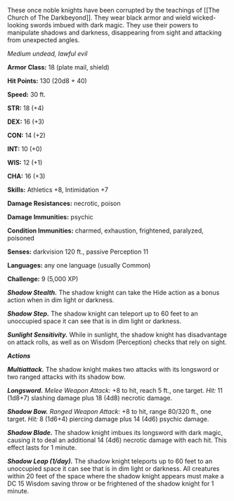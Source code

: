 These once noble knights have been corrupted by the teachings of [[The Church of The Darkbeyond]]. They wear black armor and wield wicked-looking swords imbued with dark magic. They use their powers to manipulate shadows and darkness, disappearing from sight and attacking from unexpected angles.

_Medium undead, lawful evil_

**Armor Class:** 18 (plate mail, shield)

**Hit Points:** 130 (20d8 + 40)

**Speed:** 30 ft.

**STR:** 18 (+4)

**DEX:** 16 (+3)

**CON:** 14 (+2)

**INT:** 10 (+0)

**WIS:** 12 (+1)

**CHA:** 16 (+3)

**Skills:** Athletics +8, Intimidation +7

**Damage Resistances:** necrotic, poison

**Damage Immunities:** psychic

**Condition Immunities:** charmed, exhaustion, frightened, paralyzed, poisoned

**Senses:** darkvision 120 ft., passive Perception 11

**Languages:** any one language (usually Common)

**Challenge:** 9 (5,000 XP)

_**Shadow Stealth.**_ The shadow knight can take the Hide action as a bonus action when in dim light or darkness.

_**Shadow Step.**_ The shadow knight can teleport up to 60 feet to an unoccupied space it can see that is in dim light or darkness.

_**Sunlight Sensitivity.**_ While in sunlight, the shadow knight has disadvantage on attack rolls, as well as on Wisdom (Perception) checks that rely on sight.

_**Actions**_

_**Multiattack.**_ The shadow knight makes two attacks with its longsword or two ranged attacks with its shadow bow.

_**Longsword.**_ _Melee Weapon Attack:_ +8 to hit, reach 5 ft., one target. _Hit:_ 11 (1d8+7) slashing damage plus 18 (4d8) necrotic damage.

_**Shadow Bow.**_ _Ranged Weapon Attack:_ +8 to hit, range 80/320 ft., one target. _Hit:_ 8 (1d6+4) piercing damage plus 14 (4d6) psychic damage.

_**Shadow Blade.**_ The shadow knight imbues its longsword with dark magic, causing it to deal an additional 14 (4d6) necrotic damage with each hit. This effect lasts for 1 minute.

_**Shadow Leap (1/day).**_ The shadow knight teleports up to 60 feet to an unoccupied space it can see that is in dim light or darkness. All creatures within 20 feet of the space where the shadow knight appears must make a DC 15 Wisdom saving throw or be frightened of the shadow knight for 1 minute.
